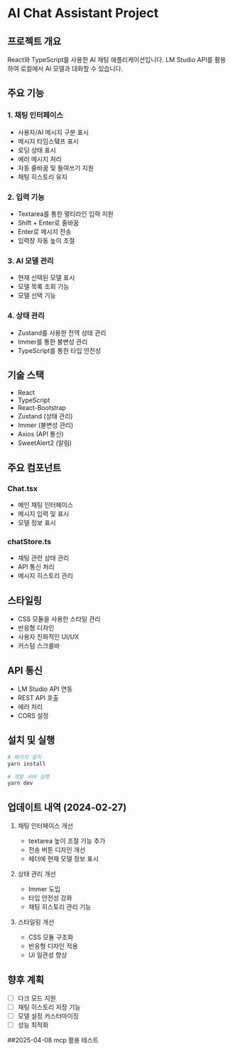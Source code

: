 # AI Chat Assistant Project

## 프로젝트 개요
React와 TypeScript를 사용한 AI 채팅 애플리케이션입니다. LM Studio API를 활용하여 로컬에서 AI 모델과 대화할 수 있습니다.

## 주요 기능
### 1. 채팅 인터페이스
- 사용자/AI 메시지 구분 표시
- 메시지 타임스탴프 표시
- 로딩 상태 표시
- 에러 메시지 처리
- 자동 줄바꿈 및 들여쓰기 지원
- 채팅 히스토리 유지

### 2. 입력 기능
- Textarea를 통한 멀티라인 입력 지원
- Shift + Enter로 줄바꿈
- Enter로 메시지 전송
- 입력창 자동 높이 조절

### 3. AI 모델 관리
- 현재 선택된 모델 표시
- 모델 목록 조회 기능
- 모델 선택 기능

### 4. 상태 관리
- Zustand를 사용한 전역 상태 관리
- Immer를 통한 불변성 관리
- TypeScript를 통한 타입 안전성

## 기술 스택
- React
- TypeScript
- React-Bootstrap
- Zustand (상태 관리)
- Immer (불변성 관리)
- Axios (API 통신)
- SweetAlert2 (알림)

## 주요 컴포넌트
### Chat.tsx
- 메인 채팅 인터페이스
- 메시지 입력 및 표시
- 모델 정보 표시

### chatStore.ts
- 채팅 관련 상태 관리
- API 통신 처리
- 메시지 히스토리 관리

## 스타일링
- CSS 모듈을 사용한 스타일 관리
- 반응형 디자인
- 사용자 친화적인 UI/UX
- 커스텀 스크롤바

## API 통신
- LM Studio API 연동
- REST API 호출
- 에러 처리
- CORS 설정

## 설치 및 실행
```bash
# 패키지 설치
yarn install

# 개발 서버 실행
yarn dev
```

## 업데이트 내역 (2024-02-27)
1. 채팅 인터페이스 개선
   - textarea 높이 조절 기능 추가
   - 전송 버튼 디자인 개선
   - 헤더에 현재 모델 정보 표시

2. 상태 관리 개선
   - Immer 도입
   - 타입 안전성 강화
   - 채팅 히스토리 관리 기능

3. 스타일링 개선
   - CSS 모듈 구조화
   - 반응형 디자인 적용
   - UI 일관성 향상

## 향후 계획
- [ ] 다크 모드 지원
- [ ] 채팅 히스토리 저장 기능
- [ ] 모델 설정 커스터마이징
- [ ] 성능 최적화

##2025-04-08
mcp 활용 테스트